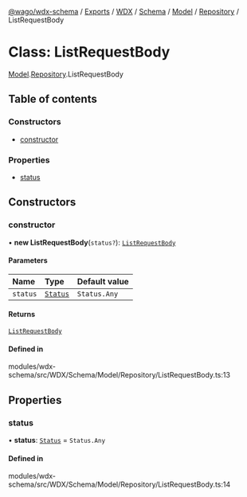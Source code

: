 [@wago/wdx-schema](../README.md) / [Exports](../modules.md) / [WDX](../modules/WDX.md) / [Schema](../modules/WDX.Schema.md) / [Model](../modules/WDX.Schema.Model.md) / [Repository](../modules/WDX.Schema.Model.Repository.md) / ListRequestBody

# Class: ListRequestBody

[Model](../modules/WDX.Schema.Model.md).[Repository](../modules/WDX.Schema.Model.Repository.md).ListRequestBody

## Table of contents

### Constructors

- [constructor](WDX.Schema.Model.Repository.ListRequestBody.md#constructor)

### Properties

- [status](WDX.Schema.Model.Repository.ListRequestBody.md#status)

## Constructors

### constructor

• **new ListRequestBody**(`status?`): [`ListRequestBody`](WDX.Schema.Model.Repository.ListRequestBody.md)

#### Parameters

| Name | Type | Default value |
| :------ | :------ | :------ |
| `status` | [`Status`](../enums/WDX.Schema.Model.Package.Status.md) | `Status.Any` |

#### Returns

[`ListRequestBody`](WDX.Schema.Model.Repository.ListRequestBody.md)

#### Defined in

modules/wdx-schema/src/WDX/Schema/Model/Repository/ListRequestBody.ts:13

## Properties

### status

• **status**: [`Status`](../enums/WDX.Schema.Model.Package.Status.md) = `Status.Any`

#### Defined in

modules/wdx-schema/src/WDX/Schema/Model/Repository/ListRequestBody.ts:14
